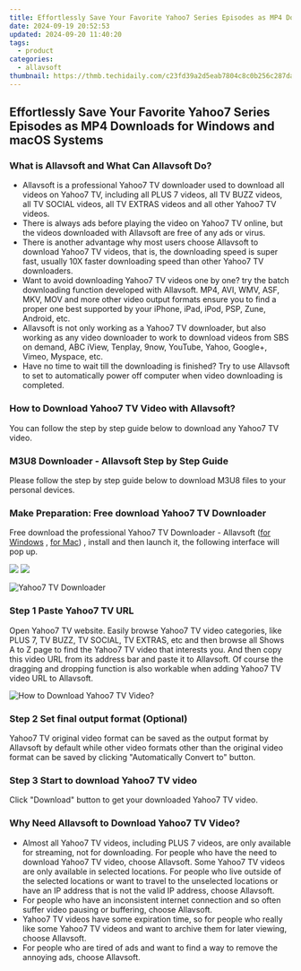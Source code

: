 ```yaml
---
title: Effortlessly Save Your Favorite Yahoo7 Series Episodes as MP4 Downloads for Windows and macOS Systems
date: 2024-09-19 20:52:53
updated: 2024-09-20 11:40:20
tags:
  - product
categories:
  - allavsoft
thumbnail: https://thmb.techidaily.com/c23fd39a2d5eab7804c8c0b256c287da5a7d97c2d7588b0ef8db354da07eb1bf.jpg
---
```


## Effortlessly Save Your Favorite Yahoo7 Series Episodes as MP4 Downloads for Windows and macOS Systems

### What is Allavsoft and What Can Allavsoft Do?

* Allavsoft is a professional Yahoo7 TV downloader used to download all videos on Yahoo7 TV, including all PLUS 7 videos, all TV BUZZ videos, all TV SOCIAL videos, all TV EXTRAS videos and all other Yahoo7 TV videos.
* There is always ads before playing the video on Yahoo7 TV online, but the videos downloaded with Allavsoft are free of any ads or virus.
* There is another advantage why most users choose Allavsoft to download Yahoo7 TV videos, that is, the downloading speed is super fast, usually 10X faster downloading speed than other Yahoo7 TV downloaders.
* Want to avoid downloading Yahoo7 TV videos one by one? try the batch downloading function developed with Allavsoft. MP4, AVI, WMV, ASF, MKV, MOV and more other video output formats ensure you to find a proper one best supported by your iPhone, iPad, iPod, PSP, Zune, Android, etc.
* Allavsoft is not only working as a Yahoo7 TV downloader, but also working as any video downloader to work to download videos from SBS on demand, ABC iView, Tenplay, 9now, YouTube, Yahoo, Google+, Vimeo, Myspace, etc.
* Have no time to wait till the downloading is finished? Try to use Allavsoft to set to automatically power off computer when video downloading is completed.

### How to Download Yahoo7 TV Video with Allavsoft?

You can follow the step by step guide below to download any Yahoo7 TV video.

### M3U8 Downloader - Allavsoft Step by Step Guide

Please follow the step by step guide below to download M3U8 files to your personal devices.

### Make Preparation: Free download Yahoo7 TV Downloader

Free download the professional Yahoo7 TV Downloader - Allavsoft ([for Windows](https://tools.techidaily.com/allavsoft/products/) , [for Mac](https://tools.techidaily.com/allavsoft/products/)) , install and then launch it, the following interface will pop up.

[![](https://www.allavsoft.com/how-to/../images/how-to/free-download-win.jpg)](https://tools.techidaily.com/allavsoft/products/) [![](https://www.allavsoft.com/how-to/../images/how-to/free-download-mac.jpg)](https://tools.techidaily.com/allavsoft/products/)

![Yahoo7 TV Downloader](https://www.allavsoft.com/how-to/../images/allavsoft/screen-shot-600.jpg)

### Step 1 Paste Yahoo7 TV URL

Open Yahoo7 TV website. Easily browse Yahoo7 TV video categories, like PLUS 7, TV BUZZ, TV SOCIAL, TV EXTRAS, etc and then browse all Shows A to Z page to find the Yahoo7 TV video that interests you. And then copy this video URL from its address bar and paste it to Allavsoft. Of course the dragging and dropping function is also workable when adding Yahoo7 TV video URL to Allavsoft.

![How to Download Yahoo7 TV Video?](https://www.allavsoft.com/how-to/../images/how-to/download-rtmp-video/download-rtmp-video.jpg)

### Step 2 Set final output format (Optional)

Yahoo7 TV original video format can be saved as the output format by Allavsoft by default while other video formats other than the original video format can be saved by clicking "Automatically Convert to" button.

### Step 3 Start to download Yahoo7 TV video

Click "Download" button to get your downloaded Yahoo7 TV video.

### Why Need Allavsoft to Download Yahoo7 TV Video?

* Almost all Yahoo7 TV videos, including PLUS 7 videos, are only available for streaming, not for downloading. For people who have the need to download Yahoo7 TV video, choose Allavsoft. Some Yahoo7 TV videos are only available in selected locations. For people who live outside of the selected locations or want to travel to the unselected locations or have an IP address that is not the valid IP address, choose Allavsoft.
* For people who have an inconsistent internet connection and so often suffer video pausing or buffering, choose Allavsoft.
* Yahoo7 TV videos have some expiration time, so for people who really like some Yahoo7 TV videos and want to archive them for later viewing, choose Allavsoft.
* For people who are tired of ads and want to find a way to remove the annoying ads, choose Allavsoft.

<ins class="adsbygoogle"
     style="display:block"
     data-ad-format="autorelaxed"
     data-ad-client="ca-pub-7571918770474297"
     data-ad-slot="1223367746"></ins>



<ins class="adsbygoogle"
     style="display:block"
     data-ad-client="ca-pub-7571918770474297"
     data-ad-slot="8358498916"
     data-ad-format="auto"
     data-full-width-responsive="true"></ins>
